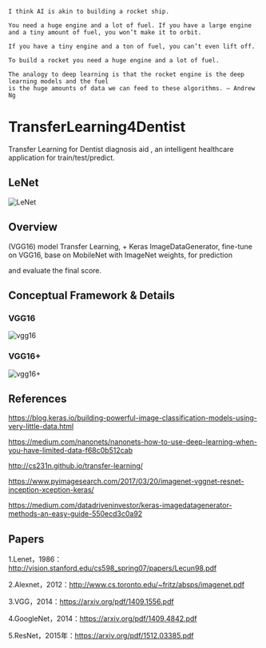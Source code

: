 ```
I think AI is akin to building a rocket ship. 

You need a huge engine and a lot of fuel. If you have a large engine and a tiny amount of fuel, you won’t make it to orbit.

If you have a tiny engine and a ton of fuel, you can’t even lift off.

To build a rocket you need a huge engine and a lot of fuel.

The analogy to deep learning is that the rocket engine is the deep learning models and the fuel 
is the huge amounts of data we can feed to these algorithms. — Andrew Ng
```

# TransferLearning4Dentist

Transfer Learning for Dentist diagnosis aid , an intelligent healthcare application for train/test/predict.

[](https://cdn-images-1.medium.com/max/800/0*ovwBU8FJHCqqvsOr.gif)

## LeNet

![LeNet](https://raw.githubusercontent.com/yangboz/TransferLearning4Dentist/master/LeNet/plot.png)

## Overview

(VGG16) model Transfer Learning, + Keras ImageDataGenerator, fine-tune on VGG16, base on MobileNet with ImageNet weights, for prediction 

and evaluate the final score.

## Conceptual Framework & Details

### VGG16

![vgg16](https://blog.keras.io/img/imgclf/vgg16_original.png)

### VGG16+

![vgg16+](https://blog.keras.io/img/imgclf/vgg16_modified.png)


## References

https://blog.keras.io/building-powerful-image-classification-models-using-very-little-data.html

https://medium.com/nanonets/nanonets-how-to-use-deep-learning-when-you-have-limited-data-f68c0b512cab

http://cs231n.github.io/transfer-learning/

https://www.pyimagesearch.com/2017/03/20/imagenet-vggnet-resnet-inception-xception-keras/

https://medium.com/datadriveninvestor/keras-imagedatagenerator-methods-an-easy-guide-550ecd3c0a92

## Papers

1.Lenet，1986：http://vision.stanford.edu/cs598_spring07/papers/Lecun98.pdf 

2.Alexnet，2012：http://www.cs.toronto.edu/~fritz/absps/imagenet.pdf 

3.VGG，2014：https://arxiv.org/pdf/1409.1556.pdf 

4.GoogleNet，2014：https://arxiv.org/pdf/1409.4842.pdf 

5.ResNet，2015年：https://arxiv.org/pdf/1512.03385.pdf

